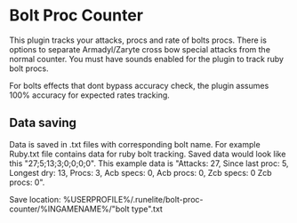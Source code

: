 # Bolt Proc Counter

This plugin tracks your attacks, procs and rate of bolts procs.
There is options to separate Armadyl/Zaryte cross bow special attacks from the normal counter.
You must have sounds enabled for the plugin to track ruby bolt procs.

For bolts effects that dont bypass accuracy check, the plugin assumes 100% accuracy for expected rates tracking.

## Data saving

Data is saved in .txt files with corresponding bolt name. For example Ruby.txt file contains data for ruby bolt tracking.
Saved data would look like this "27;5;13;3;0;0;0;0". 
This example data is "Attacks: 27, Since last proc: 5, Longest dry: 13, Procs: 3, Acb specs: 0, Acb procs: 0, Zcb specs: 0 Zcb procs: 0".

Save location: %USERPROFILE%/.runelite/bolt-proc-counter/%INGAMENAME%/"bolt type".txt



